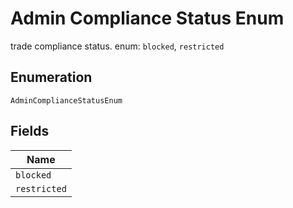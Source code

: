 
# Admin Compliance Status Enum

trade compliance status. enum: `blocked`, `restricted`

## Enumeration

`AdminComplianceStatusEnum`

## Fields

| Name |
|  --- |
| `blocked` |
| `restricted` |

